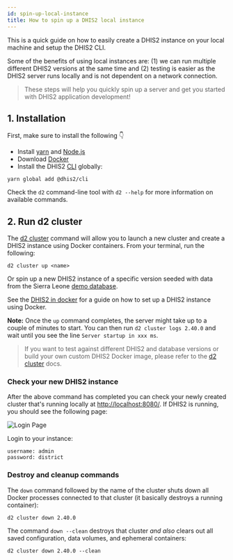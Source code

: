 ```yaml
---
id: spin-up-local-instance
title: How to spin up a DHIS2 local instance
---
```


This is a quick guide on how to easily create a DHIS2 instance on your local machine and setup the DHIS2 CLI.

Some of the benefits of using local instances are: (1) we can run multiple different DHIS2 versions at the same time and (2) testing is easier as the DHIS2 server runs locally and is not dependent on a network connection.

> These steps will help you quickly spin up a server and get you started with DHIS2 application development!

## 1. Installation

First, make sure to install the following 👇

-   Install [yarn](https://classic.yarnpkg.com/en/docs/install/) and [Node.js](https://nodejs.org/en/)
-   Download [Docker](https://www.docker.com/)
-   Install the DHIS2 [CLI](/docs/cli) globally:

```shell
yarn global add @dhis2/cli
```

Check the `d2` command-line tool with `d2 --help` for more information on available commands.

## 2. Run d2 cluster

The [d2 cluster](/docs/cli/cluster) command will allow you to launch a new cluster and create a DHIS2 instance using Docker containers. From your terminal, run the following:

```shell
d2 cluster up <name>
```

Or spin up a new DHIS2 instance of a specific version seeded with data from the Sierra Leone [demo database](https://dhis2.org/demo).

See the [DHIS2 in docker](/docs/tutorials/dhis2-docker.md) for a guide on how to set up a DHIS2 instance using Docker.

**Note:** Once the `up` command completes, the server might take up to a couple of minutes to start. You can then run `d2 cluster logs 2.40.0` and wait until you see the line `Server startup in xxx ms`.

> If you want to test against different DHIS2 and database versions or build your own custom DHIS2 Docker image, please refer to the [d2 cluster](/docs/cli/cluster) docs.

### Check your new DHIS2 instance

After the above command has completed you can check your newly created cluster that's running locally at [http://localhost:8080/](http://localhost:8080/). If DHIS2 is running, you should see the following page:

![Login Page](../assets/quickstart_guides/image-of-login.png)

Login to your instance:

```
username: admin
password: district
```

### Destroy and cleanup commands

The `down` command followed by the name of the cluster shuts down all Docker processes connected to that cluster (it basically destroys a running container):

```shell
d2 cluster down 2.40.0
```

The command `down --clean` destroys that cluster _and also_ clears out all saved configuration, data volumes, and ephemeral containers:

```shell
d2 cluster down 2.40.0 --clean
```
